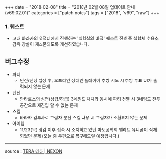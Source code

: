 +++
date = "2018-02-08"
title = "2018년 02월 08일 업데이트 안내 (v69.02.01)"
categories = ["patch notes"]
tags = ["2018", "v69", "raw"]
+++

### 1. 퀘스트
- 고대 바라카의 유적터에서 진행하는 '실험실의 비극' 퀘스트 진행 중 실험체 수용소 감옥 창살이 재스폰되도록 개선하였습니다.

## 버그수정

- 파티
  - 던전/전장 입장 후, 오프라인 상태인 플레이어 추방 시도 시 추방 투표 UI가 출력되지 않는 문제
- 던전
  - 안타로스의 심연(상급/하급) 3네임드 처치와 동시에 파티 전멸 시 3네임드 전투 공간으로 재진입 할 수 없는 문제
- 스킬
  - 바라카 검투사로 그림자 분신 스킬 사용 시 그림자가 소환되지 않는 문제
- 아이템
  - 11/23(목) 점검 이후 접속 시 소지하고 있던 마도공학회 엘리트 유니폼이 삭제되었던 문제 (오늘 중 우편으로 복구해드릴 예정입니다.)

----

source : [TERA 테라 | NEXON](http://tera.nexon.com/news/update/view.aspx?n4articlesn=319)
